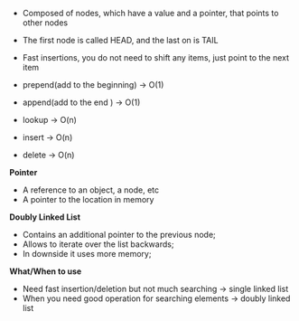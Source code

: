 - Composed of nodes, which have a value and a pointer, that points to other nodes
- The first node is called HEAD, and the last on is TAIL
- Fast insertions, you do not  need to shift any items, just point to the next item

- prepend(add to the beginning) -> O(1)
- append(add to the end ) -> O(1)
- lookup -> O(n)
- insert -> O(n)
- delete -> O(n)

**Pointer**

- A reference to an object, a node, etc
- A pointer to the location in memory

**Doubly Linked List**

- Contains an additional pointer to the previous node;
- Allows to iterate over the list backwards;
- In downside it uses more memory;

**What/When to use**

- Need fast insertion/deletion but not much searching -> single linked list
- When you need good operation for searching elements -> doubly linked list